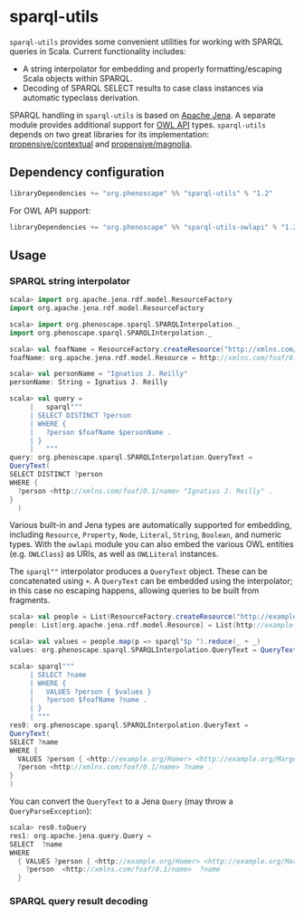 # sparql-utils

`sparql-utils` provides some convenient utilities for working with SPARQL queries in Scala. Current functionality includes:
- A string interpolator for embedding and properly formatting/escaping Scala objects within SPARQL.
- Decoding of SPARQL SELECT results to case class instances via automatic typeclass derivation.

SPARQL handling in `sparql-utils` is based on [Apache Jena](https://jena.apache.org). 
A separate module provides additional support for [OWL API](https://owlcs.github.io/owlapi/) types. 
`sparql-utils` depends on two great libraries for its implementation: 
[propensive/contextual](https://github.com/propensive/contextual) and [propensive/magnolia](https://github.com/propensive/magnolia).

## Dependency configuration

```scala
libraryDependencies += "org.phenoscape" %% "sparql-utils" % "1.2"
```

For OWL API support:

```scala
libraryDependencies += "org.phenoscape" %% "sparql-utils-owlapi" % "1.2"
```

## Usage

### SPARQL string interpolator

```scala
scala> import org.apache.jena.rdf.model.ResourceFactory
import org.apache.jena.rdf.model.ResourceFactory

scala> import org.phenoscape.sparql.SPARQLInterpolation._
import org.phenoscape.sparql.SPARQLInterpolation._

scala> val foafName = ResourceFactory.createResource("http://xmlns.com/foaf/0.1/name")
foafName: org.apache.jena.rdf.model.Resource = http://xmlns.com/foaf/0.1/name

scala> val personName = "Ignatius J. Reilly"
personName: String = Ignatius J. Reilly

scala> val query =
     |   sparql"""
     | SELECT DISTINCT ?person
     | WHERE {
     |   ?person $foafName $personName .
     | }
     |   """
query: org.phenoscape.sparql.SPARQLInterpolation.QueryText =
QueryText(
SELECT DISTINCT ?person
WHERE {
  ?person <http://xmlns.com/foaf/0.1/name> "Ignatius J. Reilly" .
}
  )
```
Various built-in and Jena types are automatically supported for embedding, including 
`Resource`, `Property`, `Node`, `Literal`, `String`, `Boolean`, and numeric types. 
With the `owlapi` module you can also embed the various OWL entities (e.g. `OWLClass`) as URIs, 
as well as `OWLLiteral` instances. 

The `sparql""` interpolator produces a `QueryText` object. These can be concatenated using `+`. 
A `QueryText` can be embedded using the interpolator; in this case no escaping happens, allowing queries to 
be built from fragments.

```scala
scala> val people = List(ResourceFactory.createResource("http://example.org/Homer"), ResourceFactory.createResource("http://example.org/Marge"), ResourceFactory.createResource("http://example.org/Bart"))
people: List[org.apache.jena.rdf.model.Resource] = List(http://example.org/Homer, http://example.org/Marge, http://example.org/Bart)

scala> val values = people.map(p => sparql"$p ").reduce(_ + _)
values: org.phenoscape.sparql.SPARQLInterpolation.QueryText = QueryText(<http://example.org/Homer> <http://example.org/Marge> <http://example.org/Bart> )

scala> sparql"""
     | SELECT ?name
     | WHERE {
     |   VALUES ?person { $values }
     |   ?person $foafName ?name .
     | }
     | """
res0: org.phenoscape.sparql.SPARQLInterpolation.QueryText =
QueryText(
SELECT ?name
WHERE {
  VALUES ?person { <http://example.org/Homer> <http://example.org/Marge> <http://example.org/Bart>  }
  ?person <http://xmlns.com/foaf/0.1/name> ?name .
}
)
```

You can convert the `QueryText` to a Jena `Query` (may throw a `QueryParseException`):

```scala
scala> res0.toQuery
res1: org.apache.jena.query.Query =
SELECT  ?name
WHERE
  { VALUES ?person { <http://example.org/Homer> <http://example.org/Marge> <http://example.org/Bart> }
    ?person  <http://xmlns.com/foaf/0.1/name>  ?name
  }
```

### SPARQL query result decoding
